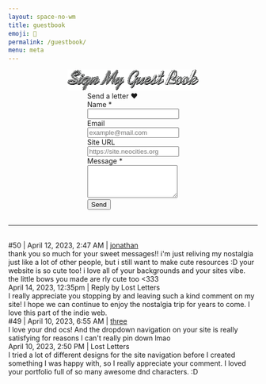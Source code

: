 ```yaml
---
layout: space-no-wm
title: guestbook
emoji: 💌
permalink: /guestbook/
menu: meta
---
```

<center>
    <img src="/graphics/layout/v2_space/gb-spin.gif" class="sign-gb">
</center>
<!-- Guesbook Form -->
<div style="display: flex; justify-content: center;">
    <div class="gb-form-container">
        <div class="gb-meta">Send a letter &hearts;</div>
        <form action="https://formspree.io/f/mbjepqvo" method="POST" class="gb-form">
            <div class="field">
            <label for="site-name">Name *</label>
            <br>
            <input type="text" name="name" id="name" required>
            </div>
            <div class="field">
            <label for="site-url">Email</label>
            <br>
            <input type="text" name="email" id="email" placeholder="example@mail.com">
            </div>
            <div class="field">
            <label for="site-url">Site URL</label>
            <br>
            <input type="text" name="url" id="url" placeholder="https://site.neocities.org">
            </div>
            <div class="field">
            <label for="neocities-profile">Message *</label>
            <br>
            <textarea rows="4" name="message" id="message"></textarea>
            </div>
            <button class="gb-button" type="submit">Send</button>
        </form>
    </div>
</div>
<br>
<hr>
<br>
<div class="gb-container">
    <div class="gb-meta">#50 | April 12, 2023, 2:47 AM | <a target="_blank" href="http://dreamcloudz.net/">jonathan</a></div>
    <div class="gb-message">
    thank you so much for your sweet messages!! i'm just reliving my nostalgia just like a lot of other people, but i still want to make cute resources :D your website is so cute too! i love all of your backgrounds and your sites vibe. the little bows you made are rly cute too &#60;333
    </div>
</div>
<div class="gb-reply-container">
    <div class="gb-reply-meta">April 14, 2023, 12:35pm | Reply by Lost Letters</div>
    <div class="gb-message">
    I really appreciate you stopping by and leaving such a kind comment on my site! I hope we can continue to enjoy the nostalgia trip for years to come. I love this part of the indie web.
    </div>
</div>
<div class="gb-container">
    <div class="gb-meta">#49 | April 10, 2023, 6:55 AM | <a target="_blank" href="https://3legged.neocities.org/">three</a></div>
    <div class="gb-message">
    I love your dnd ocs! And the dropdown navigation on your site is really satisfying for reasons I can't really pin down lmao
    </div>
</div>
<div class="gb-reply-container">
    <div class="gb-reply-meta">April 10, 2023, 2:50 PM | Lost Letters</div>
    <div class="gb-message">
    I tried a lot of different designs for the site navigation before I created something I was happy with, so I really appreciate your comment. I loved your portfolio full of so many awesome dnd characters. :D
    </div>
</div>
